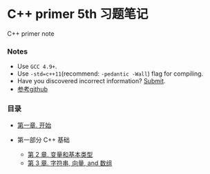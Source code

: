 # C++ primer 5th 习题笔记
C++ primer note

### Notes

- Use `GCC 4.9+`.
- Use `-std=c++11`(recommend: `-pedantic -Wall`) flag for compiling.
- Have you discovered incorrect information? [Submit](https://github.com/yuan-fujie/CPP-Primer/issues/new).
- [参考github](https://github.com/pezy/CppPrimer)

### 目录

- [第一章. 开始](code/ch01/README.md)

- 第一部分 C++ 基础
  - [第 2 章. 变量和基本类型](code/ch02/README.md)
  - [第 3 章. 字符串, 向量, and 数组](code/ch03/README.md)


